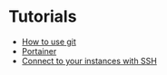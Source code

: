 # Tutorials

* [How to use git](./git.md)
* [Portainer](./portainer/README.md)
* [Connect to your instances with SSH](./ssh.md)
